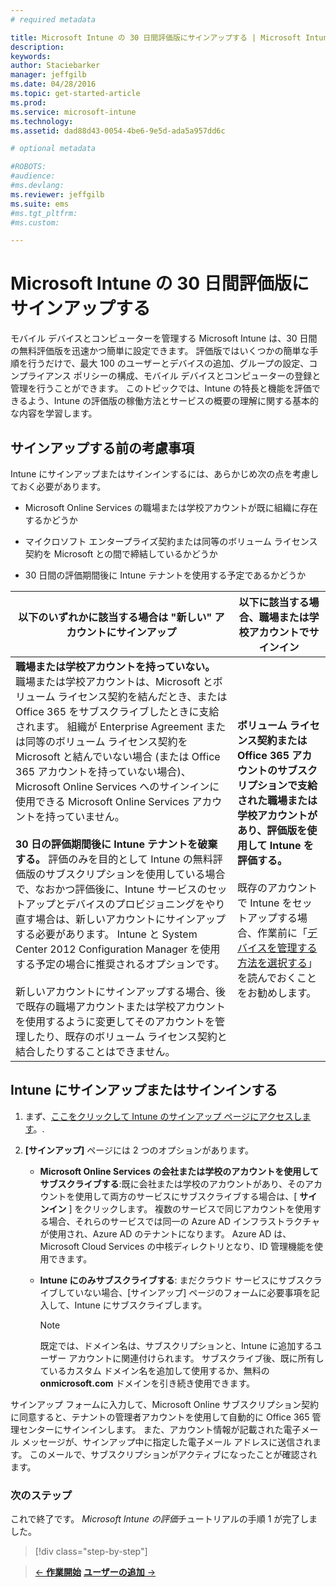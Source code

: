 ```yaml
---
# required metadata

title: Microsoft Intune の 30 日間評価版にサインアップする | Microsoft Intune
description:
keywords:
author: Staciebarker
manager: jeffgilb
ms.date: 04/28/2016
ms.topic: get-started-article
ms.prod:
ms.service: microsoft-intune
ms.technology:
ms.assetid: dad88d43-0054-4be6-9e5d-ada5a957dd6c

# optional metadata

#ROBOTS:
#audience:
#ms.devlang:
ms.reviewer: jeffgilb
ms.suite: ems
#ms.tgt_pltfrm:
#ms.custom:

---
```


# Microsoft Intune の 30 日間評価版にサインアップする

モバイル デバイスとコンピューターを管理する Microsoft Intune は、30 日間の無料評価版を迅速かつ簡単に設定できます。 評価版ではいくつかの簡単な手順を行うだけで、最大 100 のユーザーとデバイスの追加、グループの設定、コンプライアンス ポリシーの構成、モバイル デバイスとコンピューターの登録と管理を行うことができます。 このトピックでは、Intune の特長と機能を評価できるよう、Intune の評価版の稼働方法とサービスの概要の理解に関する基本的な内容を学習します。

## サインアップする前の考慮事項

Intune にサインアップまたはサインインするには、あらかじめ次の点を考慮しておく必要があります。

-   Microsoft Online Services の職場または学校アカウントが既に組織に存在するかどうか

-   マイクロソフト エンタープライズ契約または同等のボリューム ライセンス契約を Microsoft との間で締結しているかどうか

-   30 日間の評価期間後に Intune テナントを使用する予定であるかどうか

|以下のいずれかに該当する場合は "新しい" アカウントにサインアップ|以下に該当する場合、職場または学校アカウントでサインイン|
|-----------------------------------------------------------------|------------------------------------------------|
|**職場または学校アカウントを持っていない。** 職場または学校アカウントは、Microsoft とボリューム ライセンス契約を結んだとき、または Office 365 をサブスクライブしたときに支給されます。 組織が Enterprise Agreement または同等のボリューム ライセンス契約を Microsoft と結んでいない場合 (または Office 365 アカウントを持っていない場合)、Microsoft Online Services へのサインインに使用できる Microsoft Online Services アカウントを持っていません。<br /><br />**30 日の評価期間後に Intune テナントを破棄する。** 評価のみを目的として Intune の無料評価版のサブスクリプションを使用している場合で、なおかつ評価後に、Intune サービスのセットアップとデバイスのプロビジョニングをやり直す場合は、新しいアカウントにサインアップする必要があります。 Intune と System Center 2012 Configuration Manager を使用する予定の場合に推奨されるオプションです。<br /><br />新しいアカウントにサインアップする場合、後で既存の職場アカウントまたは学校アカウントを使用するように変更してそのアカウントを管理したり、既存のボリューム ライセンス契約と結合したりすることはできません。|**ボリューム ライセンス契約または Office 365 アカウントのサブスクリプションで支給された職場または学校アカウントがあり、評価版を使用して Intune を評価する。**<br /><br />既存のアカウントで Intune をセットアップする場合、作業前に「[デバイスを管理する方法を選択する](choose-how-to-manage-devices.md)」を読んでおくことをお勧めします。|

## Intune にサインアップまたはサインインする

1.  まず、[ここをクリックして Intune のサインアップ ページにアクセスします](https://portal.office.com/Signup/Signup.aspx?OfferId=40BE278A-DFD1-470a-9EF7-9F2596EA7FF9&dl=INTUNE_A&ali=1#0%20)。.

2.  **[サインアップ]** ページには 2 つのオプションがあります。

    -   **Microsoft Online Services の会社または学校のアカウントを使用してサブスクライブする**:既に会社または学校のアカウントがあり、そのアカウントを使用して両方のサービスにサブスクライブする場合は、[ **サインイン** ] をクリックします。 複数のサービスで同じアカウントを使用する場合、それらのサービスでは同一の Azure AD インフラストラクチャが使用され、Azure AD のテナントになります。 Azure AD は、Microsoft Cloud Services の中核ディレクトリとなり、ID 管理機能を使用できます。

    -   **Intune にのみサブスクライブする**: まだクラウド サービスにサブスクライブしていない場合、[サインアップ] ページのフォームに必要事項を記入して、Intune にサブスクライブします。

        > [!NOTE]
        > 既定では、ドメイン名は、サブスクリプションと、Intune に追加するユーザー アカウントに関連付けられます。 サブスクライブ後、既に所有しているカスタム ドメイン名を追加して使用するか、無料の **onmicrosoft.com** ドメインを引き続き使用できます。

サインアップ フォームに入力して、Microsoft Online サブスクリプション契約に同意すると、テナントの管理者アカウントを使用して自動的に Office 365 管理センターにサインインします。 また、アカウント情報が記載された電子メール メッセージが、サインアップ中に指定した電子メール アドレスに送信されます。 このメールで、サブスクリプションがアクティブになったことが確認されます。

### 次のステップ
これで終了です。 *Microsoft Intune の評価*チュートリアルの手順 1 が完了しました。

>[!div class="step-by-step"]

>[&larr; **作業開始**](.\get-started-with-a-30-day-trial-of-microsoft-intune.md)     [**ユーザーの追加** &rarr;](.\get-started-with-a-30-day-trial-of-microsoft-intune-step-2.md)  


<!--HONumber=May16_HO1-->



